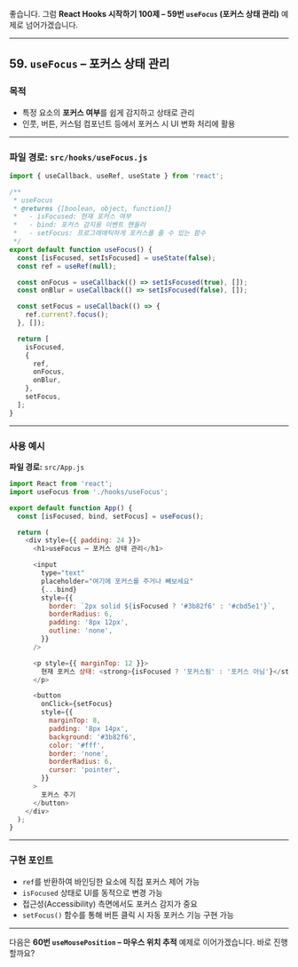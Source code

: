 좋습니다.
그럼 **React Hooks 시작하기 100제 – 59번 `useFocus` (포커스 상태 관리)** 예제로 넘어가겠습니다.

---

## 59. `useFocus` – 포커스 상태 관리

### 목적

* 특정 요소의 **포커스 여부**를 쉽게 감지하고 상태로 관리
* 인풋, 버튼, 커스텀 컴포넌트 등에서 포커스 시 UI 변화 처리에 활용

---

### 파일 경로: `src/hooks/useFocus.js`

```javascript
import { useCallback, useRef, useState } from 'react';

/**
 * useFocus
 * @returns {[boolean, object, function]} 
 *   - isFocused: 현재 포커스 여부
 *   - bind: 포커스 감지용 이벤트 핸들러
 *   - setFocus: 프로그래매틱하게 포커스를 줄 수 있는 함수
 */
export default function useFocus() {
  const [isFocused, setIsFocused] = useState(false);
  const ref = useRef(null);

  const onFocus = useCallback(() => setIsFocused(true), []);
  const onBlur = useCallback(() => setIsFocused(false), []);

  const setFocus = useCallback(() => {
    ref.current?.focus();
  }, []);

  return [
    isFocused,
    {
      ref,
      onFocus,
      onBlur,
    },
    setFocus,
  ];
}
```

---

### 사용 예시

**파일 경로:** `src/App.js`

```javascript
import React from 'react';
import useFocus from './hooks/useFocus';

export default function App() {
  const [isFocused, bind, setFocus] = useFocus();

  return (
    <div style={{ padding: 24 }}>
      <h1>useFocus – 포커스 상태 관리</h1>

      <input
        type="text"
        placeholder="여기에 포커스를 주거나 빼보세요"
        {...bind}
        style={{
          border: `2px solid ${isFocused ? '#3b82f6' : '#cbd5e1'}`,
          borderRadius: 6,
          padding: '8px 12px',
          outline: 'none',
        }}
      />

      <p style={{ marginTop: 12 }}>
        현재 포커스 상태: <strong>{isFocused ? '포커스됨' : '포커스 아님'}</strong>
      </p>

      <button
        onClick={setFocus}
        style={{
          marginTop: 8,
          padding: '8px 14px',
          background: '#3b82f6',
          color: '#fff',
          border: 'none',
          borderRadius: 6,
          cursor: 'pointer',
        }}
      >
        포커스 주기
      </button>
    </div>
  );
}
```

---

### 구현 포인트

* `ref`를 반환하여 바인딩한 요소에 직접 포커스 제어 가능
* `isFocused` 상태로 UI를 동적으로 변경 가능
* 접근성(Accessibility) 측면에서도 포커스 감지가 중요
* `setFocus()` 함수를 통해 버튼 클릭 시 자동 포커스 기능 구현 가능

---

다음은 **60번 `useMousePosition` – 마우스 위치 추적** 예제로 이어가겠습니다.
바로 진행할까요?
